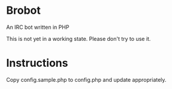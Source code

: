 Brobot
======

An IRC bot written in PHP

This is not yet in a working state. Please don't try to use it.

Instructions
============

Copy config.sample.php to config.php and update appropriately.
